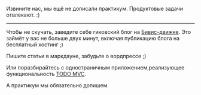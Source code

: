 Извините нас, мы ещё не дописали практикум. Продуктовые задачи отвлекают. :)

----

Чтобы не скучать, заведите себе гиковский блог на [Бивис-движке](http://github.com/bevis-ui/bevis-blog).
Это займёт у вас не больше двух минут, включая публикацию блога на бесплатный хостинг ;)

Пишите статьи в маркдауне, забудьте о вордпрессе ;)

Или поразбирайтесь с одностраничным приложением,реализующее функциональность [TODO MVC](http://github.com/bevis-ui/bevis-todo).

А практикум мы обязательно допишем.



